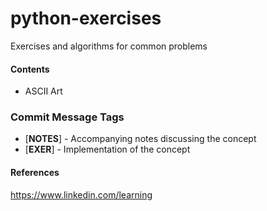 # python-exercises
Exercises and algorithms for common problems

#### Contents
* ASCII Art

### Commit Message Tags

* [**NOTES**] - Accompanying notes discussing the concept
* [**EXER**] - Implementation of the concept

#### References
https://www.linkedin.com/learning